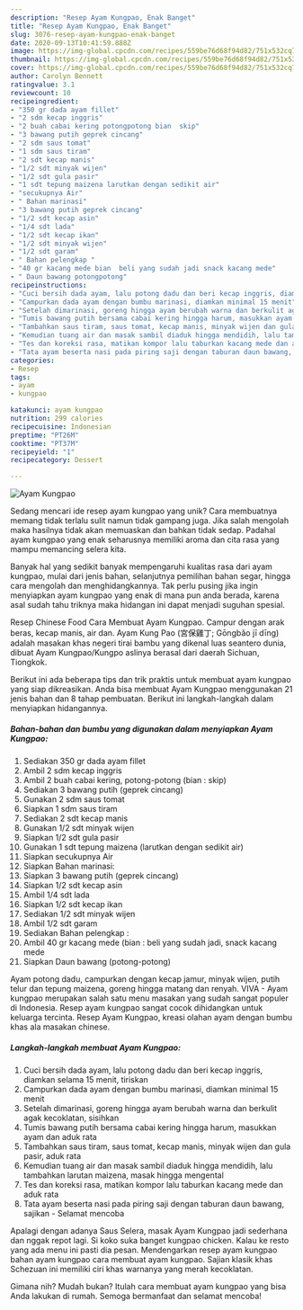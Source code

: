 ```yaml
---
description: "Resep Ayam Kungpao, Enak Banget"
title: "Resep Ayam Kungpao, Enak Banget"
slug: 3076-resep-ayam-kungpao-enak-banget
date: 2020-09-13T10:41:59.888Z
image: https://img-global.cpcdn.com/recipes/559be76d68f94d82/751x532cq70/ayam-kungpao-foto-resep-utama.jpg
thumbnail: https://img-global.cpcdn.com/recipes/559be76d68f94d82/751x532cq70/ayam-kungpao-foto-resep-utama.jpg
cover: https://img-global.cpcdn.com/recipes/559be76d68f94d82/751x532cq70/ayam-kungpao-foto-resep-utama.jpg
author: Carolyn Bennett
ratingvalue: 3.1
reviewcount: 10
recipeingredient:
- "350 gr dada ayam fillet"
- "2 sdm kecap inggris"
- "2 buah cabai kering potongpotong bian  skip"
- "3 bawang putih geprek cincang"
- "2 sdm saus tomat"
- "1 sdm saus tiram"
- "2 sdt kecap manis"
- "1/2 sdt minyak wijen"
- "1/2 sdt gula pasir"
- "1 sdt tepung maizena larutkan dengan sedikit air"
- "secukupnya Air"
- " Bahan marinasi"
- "3 bawang putih geprek cincang"
- "1/2 sdt kecap asin"
- "1/4 sdt lada"
- "1/2 sdt kecap ikan"
- "1/2 sdt minyak wijen"
- "1/2 sdt garam"
- " Bahan pelengkap "
- "40 gr kacang mede bian  beli yang sudah jadi snack kacang mede"
- " Daun bawang potongpotong"
recipeinstructions:
- "Cuci bersih dada ayam, lalu potong dadu dan beri kecap inggris, diamkan selama 15 menit, tiriskan"
- "Campurkan dada ayam dengan bumbu marinasi, diamkan minimal 15 menit"
- "Setelah dimarinasi, goreng hingga ayam berubah warna dan berkulit agak kecoklatan, sisihkan"
- "Tumis bawang putih bersama cabai kering hingga harum, masukkan ayam dan aduk rata"
- "Tambahkan saus tiram, saus tomat, kecap manis, minyak wijen dan gula pasir, aduk rata"
- "Kemudian tuang air dan masak sambil diaduk hingga mendidih, lalu tambahkan larutan maizena, masak hingga mengental"
- "Tes dan koreksi rasa, matikan kompor lalu taburkan kacang mede dan aduk rata"
- "Tata ayam beserta nasi pada piring saji dengan taburan daun bawang, sajikan Selamat mencoba"
categories:
- Resep
tags:
- ayam
- kungpao

katakunci: ayam kungpao 
nutrition: 299 calories
recipecuisine: Indonesian
preptime: "PT26M"
cooktime: "PT37M"
recipeyield: "1"
recipecategory: Dessert

---
```



![Ayam Kungpao](https://img-global.cpcdn.com/recipes/559be76d68f94d82/751x532cq70/ayam-kungpao-foto-resep-utama.jpg)

Sedang mencari ide resep ayam kungpao yang unik? Cara membuatnya memang tidak terlalu sulit namun tidak gampang juga. Jika salah mengolah maka hasilnya tidak akan memuaskan dan bahkan tidak sedap. Padahal ayam kungpao yang enak seharusnya memiliki aroma dan cita rasa yang mampu memancing selera kita.

Banyak hal yang sedikit banyak mempengaruhi kualitas rasa dari ayam kungpao, mulai dari jenis bahan, selanjutnya pemilihan bahan segar, hingga cara mengolah dan menghidangkannya. Tak perlu pusing jika ingin menyiapkan ayam kungpao yang enak di mana pun anda berada, karena asal sudah tahu triknya maka hidangan ini dapat menjadi suguhan spesial.

Resep Chinese Food Cara Membuat Ayam Kungpao. Campur dengan arak beras, kecap manis, air dan. Ayam Kung Pao (宮保雞丁; Gōngbǎo jī dīng) adalah masakan khas negeri tirai bambu yang dikenal luas seantero dunia, dibuat Ayam Kungpao/Kungpo aslinya berasal dari daerah Sichuan, Tiongkok.


Berikut ini ada beberapa tips dan trik praktis untuk membuat ayam kungpao yang siap dikreasikan. Anda bisa membuat Ayam Kungpao menggunakan 21 jenis bahan dan 8 tahap pembuatan. Berikut ini langkah-langkah dalam menyiapkan hidangannya.

<!--inarticleads1-->

##### Bahan-bahan dan bumbu yang digunakan dalam menyiapkan Ayam Kungpao:

1. Sediakan 350 gr dada ayam fillet
1. Ambil 2 sdm kecap inggris
1. Ambil 2 buah cabai kering, potong-potong (bian : skip)
1. Sediakan 3 bawang putih (geprek cincang)
1. Gunakan 2 sdm saus tomat
1. Siapkan 1 sdm saus tiram
1. Sediakan 2 sdt kecap manis
1. Gunakan 1/2 sdt minyak wijen
1. Siapkan 1/2 sdt gula pasir
1. Gunakan 1 sdt tepung maizena (larutkan dengan sedikit air)
1. Siapkan secukupnya Air
1. Siapkan  Bahan marinasi:
1. Siapkan 3 bawang putih (geprek cincang)
1. Siapkan 1/2 sdt kecap asin
1. Ambil 1/4 sdt lada
1. Siapkan 1/2 sdt kecap ikan
1. Sediakan 1/2 sdt minyak wijen
1. Ambil 1/2 sdt garam
1. Sediakan  Bahan pelengkap :
1. Ambil 40 gr kacang mede (bian : beli yang sudah jadi, snack kacang mede
1. Siapkan  Daun bawang (potong-potong)


Ayam potong dadu, campurkan dengan kecap jamur, minyak wijen, putih telur dan tepung maizena, goreng hingga matang dan renyah. VIVA - Ayam kungpao merupakan salah satu menu masakan yang sudah sangat populer di Indonesia. Resep ayam kungpao sangat cocok dihidangkan untuk keluarga tercinta. Resep Ayam Kungpao, kreasi olahan ayam dengan bumbu khas ala masakan chinese. 

<!--inarticleads2-->

##### Langkah-langkah membuat Ayam Kungpao:

1. Cuci bersih dada ayam, lalu potong dadu dan beri kecap inggris, diamkan selama 15 menit, tiriskan
1. Campurkan dada ayam dengan bumbu marinasi, diamkan minimal 15 menit
1. Setelah dimarinasi, goreng hingga ayam berubah warna dan berkulit agak kecoklatan, sisihkan
1. Tumis bawang putih bersama cabai kering hingga harum, masukkan ayam dan aduk rata
1. Tambahkan saus tiram, saus tomat, kecap manis, minyak wijen dan gula pasir, aduk rata
1. Kemudian tuang air dan masak sambil diaduk hingga mendidih, lalu tambahkan larutan maizena, masak hingga mengental
1. Tes dan koreksi rasa, matikan kompor lalu taburkan kacang mede dan aduk rata
1. Tata ayam beserta nasi pada piring saji dengan taburan daun bawang, sajikan - Selamat mencoba


Apalagi dengan adanya Saus Selera, masak Ayam Kungpao jadi sederhana dan nggak repot lagi. Si koko suka banget kungpao chicken. Kalau ke resto yang ada menu ini pasti dia pesan. Mendengarkan resep ayam kungpao bahan ayam kungpao cara membuat ayam kungpao. Sajian klasik khas Schezuan ini memiliki ciri khas warnanya yang merah kecoklatan. 

Gimana nih? Mudah bukan? Itulah cara membuat ayam kungpao yang bisa Anda lakukan di rumah. Semoga bermanfaat dan selamat mencoba!
